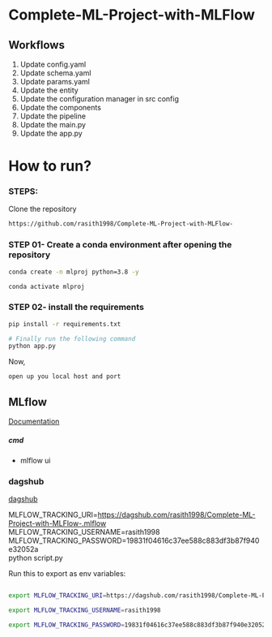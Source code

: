 # Complete-ML-Project-with-MLFlow

## Workflows

1. Update config.yaml
2. Update schema.yaml
3. Update params.yaml
4. Update the entity
5. Update the configuration manager in src config
6. Update the components
7. Update the pipeline 
8. Update the main.py
9. Update the app.py

# How to run?
### STEPS:

Clone the repository

```bash
https://github.com/rasith1998/Complete-ML-Project-with-MLFlow-
```
### STEP 01- Create a conda environment after opening the repository

```bash
conda create -n mlproj python=3.8 -y
```

```bash
conda activate mlproj
```


### STEP 02- install the requirements
```bash
pip install -r requirements.txt
```


```bash
# Finally run the following command
python app.py
```

Now,
```bash
open up you local host and port
```



## MLflow

[Documentation](https://mlflow.org/docs/latest/index.html)


##### cmd
- mlflow ui

### dagshub
[dagshub](https://dagshub.com/)

MLFLOW_TRACKING_URI=https://dagshub.com/rasith1998/Complete-ML-Project-with-MLFlow-.mlflow \
MLFLOW_TRACKING_USERNAME=rasith1998 \
MLFLOW_TRACKING_PASSWORD=19831f04616c37ee588c883df3b87f940e32052a \
python script.py

Run this to export as env variables:

```bash

export MLFLOW_TRACKING_URI=https://dagshub.com/rasith1998/Complete-ML-Project-with-MLFlow-.mlflow

export MLFLOW_TRACKING_USERNAME=rasith1998 

export MLFLOW_TRACKING_PASSWORD=19831f04616c37ee588c883df3b87f940e32052a

```